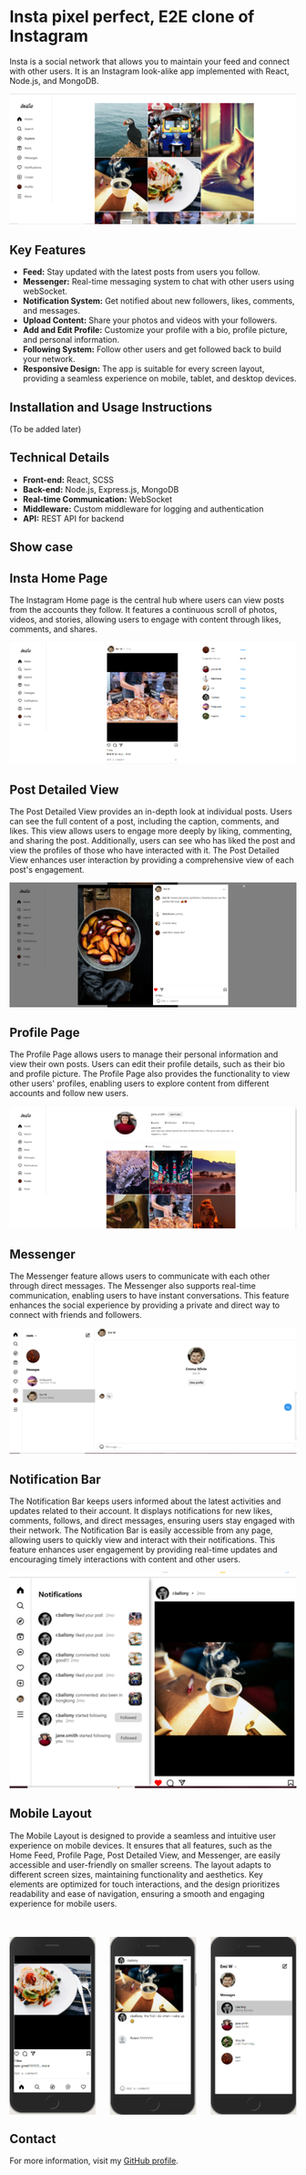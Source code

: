 
# Insta pixel perfect, E2E clone of Instagram

Insta is a social network that allows you to maintain your feed and connect with other users. It is an Instagram look-alike app implemented with React, Node.js, and MongoDB.

![App Screenshot](public/img/readme/explore-view.png)

## Key Features

- **Feed:** Stay updated with the latest posts from users you follow.
- **Messenger:** Real-time messaging system to chat with other users using webSocket.
- **Notification System:** Get notified about new followers, likes, comments, and messages.
- **Upload Content:** Share your photos and videos with your followers.
- **Add and Edit Profile:** Customize your profile with a bio, profile picture, and personal information.
- **Following System:** Follow other users and get followed back to build your network.
- **Responsive Design:** The app is suitable for every screen layout, providing a seamless experience on mobile, tablet, and desktop devices.

## Installation and Usage Instructions

(To be added later)

## Technical Details

- **Front-end:** React, SCSS
- **Back-end:** Node.js, Express.js, MongoDB
- **Real-time Communication:** WebSocket
- **Middleware:** Custom middleware for logging and authentication
- **API:** REST API for backend

## Show case

## Insta Home Page

The Instagram Home page is the central hub where users can view posts from the accounts they follow. It features a continuous scroll of photos, videos, and stories, allowing users to engage with content through likes, comments, and shares.

![App Screenshot](public/img/readme/feed-view.png)

## Post Detailed View

The Post Detailed View provides an in-depth look at individual posts. Users can see the full content of a post, including the caption, comments, and likes. This view allows users to engage more deeply by liking, commenting, and sharing the post. Additionally, users can see who has liked the post and view the profiles of those who have interacted with it. The Post Detailed View enhances user interaction by providing a comprehensive view of each post's engagement.

![App Screenshot](public/img/readme/d-view.png)

## Profile Page

The Profile Page allows users to manage their personal information and view their own posts. Users can edit their profile details, such as their bio and profile picture.  The Profile Page also provides the functionality to view other users' profiles, enabling users to explore content from different accounts and follow new users.

![App Screenshot](public/img/readme/profile-view.png)

## Messenger

The Messenger feature allows users to communicate with each other through direct messages. The Messenger also supports real-time communication, enabling users to have instant conversations.  This feature enhances the social experience by providing a private and direct way to connect with friends and followers.

![App Screenshot](public/img/readme/messenger.png)

## Notification Bar

The Notification Bar keeps users informed about the latest activities and updates related to their account. It displays notifications for new likes, comments, follows, and direct messages, ensuring users stay engaged with their network. The Notification Bar is easily accessible from any page, allowing users to quickly view and interact with their notifications. This feature enhances user engagement by providing real-time updates and encouraging timely interactions with content and other users.

![App Screenshot](public/img/readme/notification-bar.png)

## Mobile Layout

The Mobile Layout is designed to provide a seamless and intuitive user experience on mobile devices. It ensures that all features, such as the Home Feed, Profile Page, Post Detailed View, and Messenger, are easily accessible and user-friendly on smaller screens. The layout adapts to different screen sizes, maintaining functionality and aesthetics. Key elements are optimized for touch interactions, and the design prioritizes readability and ease of navigation, ensuring a smooth and engaging experience for mobile users.

<div style="display: flex;
 justify-content: space-between;
 margin-top: 50px;">
  <img src="public/img/readme/m-layout1.png" alt="Feed View" style="width: 30%;">
  <img src="public/img/readme/m-layout2.png" alt="Detailed View" style="width: 30%;">
  <img src="public/img/readme/m-layout3.png" alt="Profile View" style="width: 30%;">
</div>

## Contact

For more information, visit my [GitHub profile](https://github.com/RomanPu).